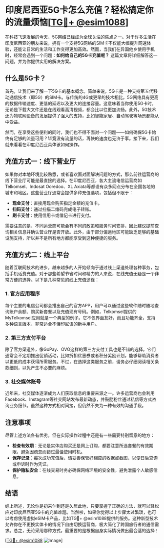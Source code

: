 # 印度尼西亚5G卡怎么充值？轻松搞定你的流量烦恼[[TG💪+ @esim1088](https://t.me/s/esim1088)]

在科技飞速发展的今天，5G网络已经成为全球关注的焦点之一。对于许多生活在印度尼西亚的朋友来说，拥有一个支持5G网络的SIM卡不仅能大幅提升网速体验，还能让日常的生活和工作变得更加高效。然而，当我们在异国他乡使用手机时，经常会遇到一个问题：**如何给自己的5G卡充值呢？** 这篇文章将详细解答这一问题，并为你提供实用的解决方案。

## 什么是5G卡？

首先，让我们来了解一下5G卡的基本概念。简单来说，5G卡是一种支持第五代移动通信技术（即5G）的SIM卡。与传统的4G或更早的技术相比，5G网络具有更高的数据传输速度、更低的延迟以及更大的连接容量。这意味着当你使用5G卡时，无论是下载大文件还是在线观看高清视频，都会比以往更加流畅。此外，5G技术还为物联网设备的发展提供了强大的支持，比如智能家居、自动驾驶等场景都能从中受益。

然而，在享受这些便利的同时，我们也不得不面对一个问题——如何确保5G卡始终有足够的流量可用？毕竟没有流量的话，再快的速度也无济于事。接下来，我们就来看看在印度尼西亚具体该如何操作。

## 充值方式一：线下营业厅

如果你对本地环境比较熟悉，或者喜欢面对面解决问题的方式，那么前往运营商的线下营业厅可能是最直接的选择。在印度尼西亚，各大主流电信运营商如Telkomsel、Indosat Ooredoo、XL Axiata等都设有众多网点分布在全国各地的城市和地区。这些营业厅通常会提供多种充值选项，包括但不限于：

- **现金支付**：直接用现金购买指定金额的充值卡。
- **扫码支付**：通过扫描二维码完成电子转账。
- **刷卡支付**：使用信用卡或借记卡进行支付。

需要注意的是，不同运营商可能会有不同的政策和服务时间安排，因此建议提前查询相关信息并确认营业厅是否开放。此外，由于部分偏远地区可能缺乏足够的基础设施支持，所以并不是所有地方都能享受到这种便捷的服务。

## 充值方式二：线上平台

随着互联网技术的进步，越来越多的人开始倾向于通过线上渠道处理各种事务，包括手机话费充值。对于那些希望节省时间和精力的人来说，在线充值无疑是一个非常方便的选择。以下是几种常见的线上充值途径：

### 1. 官方应用程序

每个主要的电信公司都会推出自己的官方APP，用户可以通过这些软件随时随地查询账户余额、购买新套餐以及充值现有号码。例如，Telkomsel提供的MyTelkomsel应用就是一个典型的例子。它不仅界面友好，而且功能齐全，支持多种语言版本，非常适合不懂印尼语的新手用户。

### 2. 第三方支付平台

除了官方渠道外，像GoPay、OVO这样的第三方支付工具也是不错的选择。它们通常会不定期推出促销活动，比如折扣优惠券或者积分奖励计划，能够帮助消费者以更低的成本获得所需服务。不过，在选择这类服务之前，请务必仔细阅读相关条款细则，以免产生不必要的麻烦。

### 3. 社交媒体账号

近年来，社交媒体逐渐成为人们获取信息的重要来源之一。许多运营商也会利用Facebook、Instagram等社交网站发布最新动态，并鼓励粉丝通过私信等方式咨询业务细节。虽然这种方式相对间接，但仍然不失为一种有效的沟通手段。

## 注意事项

尽管上述方法各有优劣，但在实际操作过程中还是有一些需要特别留意的地方：

- **检查有效期**：无论是实体店购买还是网上订购，都要注意所选套餐的有效期限，避免因疏忽而错过最佳使用时机。
- **保存记录**：每次成功充值后，请妥善保管好相应的收据或截图，以便日后查询或申诉时作为凭证。
- **保护隐私安全**：在线交易时务必确保网络环境的安全性，避免泄露个人敏感信息。

## 结语

综上所述，无论你是初来乍到还是久居此地，只要掌握了正确的方法，就可以轻松应对印度尼西亚5G卡的充值难题。当然啦，如果你觉得以上步骤太过繁琐，也可以考虑使用虚拟eSIM卡产品，比如TG💪+ @esim1088提供的服务。这种新型技术允许你在不更换实体卡的情况下自由切换运营商，极大简化了跨国旅行者的通信需求。总之，无论采用哪种方式，最重要的是根据自身实际情况做出最合适的选择！

[[TG💪+ @esim1088](https://t.me/s/esim1088) ![Image](https://i.postimg.cc/4NQfJmqS/Snipaste-2025-05-13-00-14-12.png)]